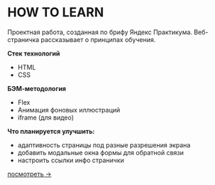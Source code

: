 # HOW TO LEARN
Проектная работа, созданная по брифу Яндекс Практикума. Веб-страничка рассказывает о принципах обучения.

**Стек технологий**

- HTML
- CSS

**БЭМ-методология**

- Flex
- Анимация фоновых иллюстраций
- iframe (для видео)

**Что планируется улучшить:**

- адаптивность страницы под разные разрешения экрана
- добавить модальные окна формы для обратной связи
- настроить ссылки инфо странички


[посмотреть →](https://olgasivyuk.github.io/how-to-learn/)
